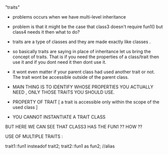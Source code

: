 "traits" 



- problems occurs when we have multi-level inheritance
- problem is that it might be the case that class3 doesn't require fun1() but class4 needs it then what to do?


- traits are a type of classes and they are made exactly like classes .

- so basically traits are saying in place of inheritance let us bring the concept of traits. That is if you need the properties of a class/trait then use it 
and if you dont need it then dont use it.

 - it wont even matter if your parent class had used another trait or not. The trait wont be accessible outside of the parent class.

 - MAIN THING IS TO IDENTIFY WHOSE PROPERTIES YOU ACTUALLY NEED , ONLY THOSE TRAITS YOU SHOULD USE.

- PROPERTY OF TRAIT
[ a trait is accessible only within the scope of the used class ]

- YOU CANNOT INSTANTIATE A TRAIT CLASS


BUT HERE WE CAN SEE THAT CLASS3 HAS THE FUN1 ?? HOW ??




USE OF MULTIPLE TRAITS :

trait1::fun1 insteadof trait2;
trait2::fun1 as fun2;                       //alias